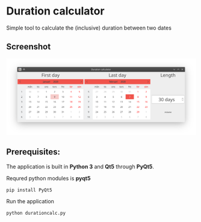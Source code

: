 # Duration calculator

Simple tool to calculate the (inclusive) duration between two dates 

## Screenshot

![Duration calculator Screenshot][screenshot]


[screenshot]: screenshot.png "Screenshot of Duration calculator"


## Prerequisites:

The application is built in **Python 3** and **Qt5** through **PyQt5**.

Requred python modules is **pyqt5**

    pip install PyQt5
    
Run the application

    python durationcalc.py
